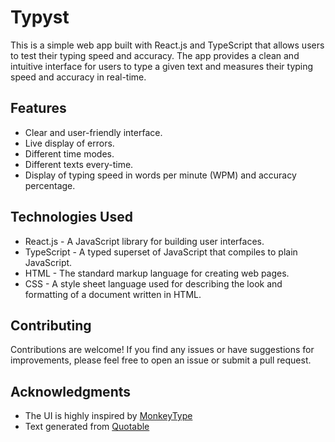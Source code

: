 # Typyst

This is a simple web app built with React.js and TypeScript that allows users to test their typing speed and accuracy. The app provides a clean and intuitive interface for users to type a given text and measures their typing speed and accuracy in real-time.

## Features

- Clear and user-friendly interface.
- Live display of errors.
- Different time modes.
- Different texts every-time.
- Display of typing speed in words per minute (WPM) and accuracy percentage.

## Technologies Used

- React.js - A JavaScript library for building user interfaces.
- TypeScript - A typed superset of JavaScript that compiles to plain JavaScript.
- HTML - The standard markup language for creating web pages.
- CSS - A style sheet language used for describing the look and formatting of a document written in HTML.

## Contributing

Contributions are welcome! If you find any issues or have suggestions for improvements, please feel free to open an issue or submit a pull request.

## Acknowledgments

- The UI is highly inspired by [MonkeyType](https://github.com/monkeytypegame/monkeytype)
- Text generated from [Quotable](https://github.com/lukePeavey/quotable)